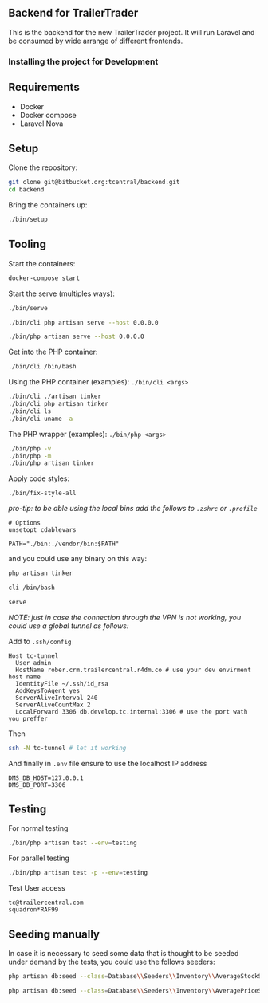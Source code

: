 ## Backend for TrailerTrader

This is the backend for the new TrailerTrader project. It will run Laravel and be consumed by wide arrange of different frontends.

### Installing the project for Development

Requirements
--------------------------------------
- Docker
- Docker compose
- Laravel Nova

Setup
--------------------------------------
Clone the repository:

```bash
git clone git@bitbucket.org:tcentral/backend.git
cd backend
```

Bring the containers up:

```bash
./bin/setup
```

Tooling
--------------------------------------

Start the containers:

```bash
docker-compose start
```

Start the serve (multiples ways):

```bash
./bin/serve
```
```bash
./bin/cli php artisan serve --host 0.0.0.0
```
```bash
./bin/php artisan serve --host 0.0.0.0
```

Get into the PHP container:

```bash
./bin/cli /bin/bash
```

Using the PHP container (examples): `./bin/cli <args>`

```bash
./bin/cli ./artisan tinker
./bin/cli php artisan tinker
./bin/cli ls
./bin/cli uname -a
```

The PHP wrapper (examples): `./bin/php <args>`

```bash
./bin/php -v
./bin/php -m
./bin/php artisan tinker
```

Apply code styles:

```bash
./bin/fix-style-all
```

*pro-tip: to be able using the local bins add the follows to `.zshrc` or `.profile`*

```
# Options
unsetopt cdablevars

PATH="./bin:./vendor/bin:$PATH"
```

and you could use any binary on this way:

```bash
php artisan tinker
```
```bash
cli /bin/bash
```
```bash
serve
```

*NOTE: just in case the connection through the VPN is not working, you could use a global tunnel as follows:*

Add to `.ssh/config`
```
Host tc-tunnel
  User admin
  HostName rober.crm.trailercentral.r4dm.co # use your dev envirment host name
  IdentityFile ~/.ssh/id_rsa
  AddKeysToAgent yes
  ServerAliveInterval 240
  ServerAliveCountMax 2
  LocalForward 3306 db.develop.tc.internal:3306 # use the port wath you preffer 
```
Then
```bash
ssh -N tc-tunnel # let it working
```
And finally in `.env` file ensure to use the localhost IP address
```
DMS_DB_HOST=127.0.0.1
DMS_DB_PORT=3306
```

Testing 
--------------------------------------

For normal testing 
```bash
./bin/php artisan test --env=testing
```

For parallel testing
```bash
./bin/php artisan test -p --env=testing
```

Test User access
```
tc@trailercentral.com
squadron*RAF99
```

Seeding manually
--------------------------------------
In case it is necessary to seed some data that is thought to be seeded under demand by the tests,
you could use the follows seeders:

```bash
php artisan db:seed --class=Database\\Seeders\\Inventory\\AverageStockSeeder
```
```bash
php artisan db:seed --class=Database\\Seeders\\Inventory\\AveragePriceSeeder
```
